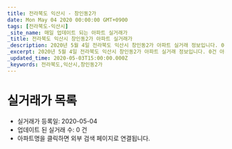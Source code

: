 ```yaml
---
title: 전라북도 익산시 - 창인동2가
date: Mon May 04 2020 00:00:00 GMT+0900
tags: [전라북도-익산시]
_site_name: 매일 업데이트 되는 아파트 실거래가
_title: 전라북도 익산시 창인동2가 아파트 실거래가
_description: 2020년 5월 4일 전라북도 익산시 창인동2가 아파트 실거래 정보입니다. 0건 아파트 정보가 있습니다.
_excerpt: 2020년 5월 4일 전라북도 익산시 창인동2가 아파트 실거래 정보입니다. 0건 아파트 정보가 있습니다.
_updated_time: 2020-05-03T15:00:00.000Z
_keywords: 전라북도,익산시,창인동2가
---
```






# 실거래가 목록
- 실거래가 등록일: 2020-05-04
- 업데이트 된 실거래 수: 0 건
- 아파트명을 클릭하면 외부 검색 페이지로 연결됩니다.




